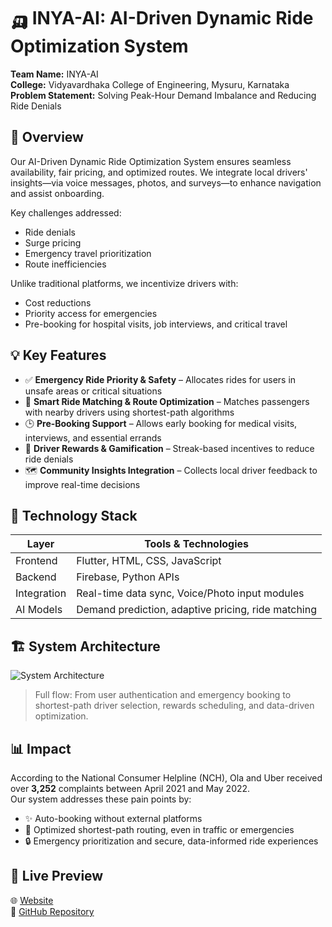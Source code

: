 # 🛺 INYA-AI: AI-Driven Dynamic Ride Optimization System

**Team Name:** INYA-AI  
**College:** Vidyavardhaka College of Engineering, Mysuru, Karnataka  
**Problem Statement:** Solving Peak-Hour Demand Imbalance and Reducing Ride Denials


## 🚀 Overview

Our AI-Driven Dynamic Ride Optimization System ensures seamless availability, fair pricing, and optimized routes. We integrate local drivers' insights—via voice messages, photos, and surveys—to enhance navigation and assist onboarding.

Key challenges addressed:
- Ride denials
- Surge pricing
- Emergency travel prioritization
- Route inefficiencies

Unlike traditional platforms, we incentivize drivers with:
- Cost reductions
- Priority access for emergencies
- Pre-booking for hospital visits, job interviews, and critical travel


## 💡 Key Features

- ✅ **Emergency Ride Priority & Safety** – Allocates rides for users in unsafe areas or critical situations  
- 🧭 **Smart Ride Matching & Route Optimization** – Matches passengers with nearby drivers using shortest-path algorithms  
- 🕒 **Pre-Booking Support** – Allows early booking for medical visits, interviews, and essential errands  
- 🎯 **Driver Rewards & Gamification** – Streak-based incentives to reduce ride denials  
- 🗺️ **Community Insights Integration** – Collects local driver feedback to improve real-time decisions


## 🧠 Technology Stack

| Layer       | Tools & Technologies                            |
|-------------|--------------------------------------------------|
| Frontend    | Flutter, HTML, CSS, JavaScript                   |
| Backend     | Firebase, Python APIs                            |
| Integration | Real-time data sync, Voice/Photo input modules   |
| AI Models   | Demand prediction, adaptive pricing, ride matching |


## 🏗️ System Architecture

![System Architecture](https://raw.githubusercontent.com/yashwanths814/nammayatri/main/assets/Nammayatri.png)

> Full flow: From user authentication and emergency booking to shortest-path driver selection, rewards scheduling, and data-driven optimization.


## 📊 Impact

According to the National Consumer Helpline (NCH), Ola and Uber received over **3,252** complaints between April 2021 and May 2022.  
Our system addresses these pain points by:

- ✨ Auto-booking without external platforms  
- 🚦 Optimized shortest-path routing, even in traffic or emergencies  
- 🔒 Emergency prioritization and secure, data-informed ride experiences  


## 🔗 Live Preview

🌐 [Website](https://yashwanths814.github.io/nammayatri/)  
📂 [GitHub Repository](https://github.com/yashwanths814/nammayatri)

